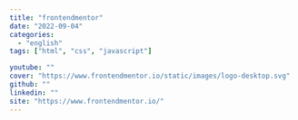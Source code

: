 ```yaml
---
title: "frontendmentor"
date: "2022-09-04"
categories:
  - "english"
tags: ["html", "css", "javascript"]

youtube: ""
cover: "https://www.frontendmentor.io/static/images/logo-desktop.svg"
github: ""
linkedin: ""
site: "https://www.frontendmentor.io/"
---
```

